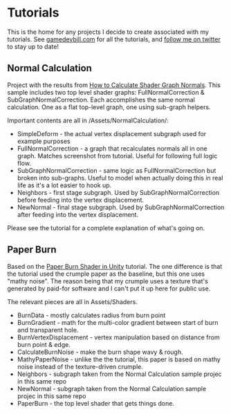 # Tutorials

This is the home for any projects I decide to create associated with my tutorials.  See [gamedevbill.com](https://gamedevbill.com) for all the tutorials, and [follow me on twitter](https://twitter.com/gamedevbill) to stay up to date!


## Normal Calculation
Project with the results from [How to Calculate Shader Graph Normals](https://gamedevbill.com/shader-graph-normal-calculation/).  This sample includes two top level shader graphs: FullNormalCorrection & SubGraphNormalCorrection.  Each accomplishes the same normal calculation.  One as a flat top-level graph, one using sub-graph helpers.  

Important contents are all in /Assets/NormalCalculation/:
* SimpleDeform - the actual vertex displacement subgraph used for example purposes
* FullNormalCorrection - a graph that recalculates normals all in one graph.  Matches screenshot from tutorial.  Useful for following full logic flow. 
* SubGraphNormalCorrection - same logic as FullNormalCorrection but broken into sub-graphs. Useful to model when actually doing this in real life as it's a lot easier to hook up.
* Neighbors - first stage subgraph. Used by SubGraphNormalCorrection before feeding into the vertex displacement.
* NewNormal - final stage subgraph. Used by SubGraphNormalCorrection after feeding into the vertex displacement.

Please see the tutorial for a complete explanation of what's going on. 

## Paper Burn
Based on the [Paper Burn Shader in Unity](https://gamedevbill.com/paper-burn-shader-in-unity/) tutorial.  The one difference is that the tutorial used the crumple paper as the baseline, but this one uses "mathy noise".  The reason being that my crumple uses a texture that's generated by paid-for software and I can't put it up here for public use.  

The relevant pieces are all in Assets/Shaders.  
* BurnData - mostly calculates radius from burn point
* BurnGradient - math for the multi-color gradient between start of burn and transparent hole.
* BurnVertexDisplacement - vertex manipulation based on distance from burn point & edge.
* CalculateBurnNoise - make the burn shape wavy & rough.
* MathyPaperNoise - unlike the the tutorial, this paper is based on mathy noise instead of the texture-driven crumple. 
* Neighbors - subgraph taken from the Normal Calculation sample projec in this same repo
* NewNormal - subgraph taken from the Normal Calculation sample projec in this same repo
* PaperBurn - the top level shader that gets things done. 

